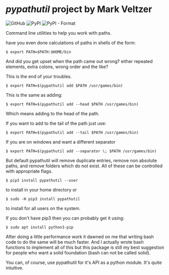 

# *pypathutil* project by Mark Veltzer

![GitHub](https://img.shields.io/github/license/veltzer/pypathutil)
![PyPI](https://img.shields.io/pypi/v/pypathutil)
![PyPI - Format](https://img.shields.io/pypi/format/pypathutil)

Command line utilities to help you work with paths.


have you even done calculations of paths in shells of the form:

    $ export PATH=$PATH:$HOME/bin

And did you get upset when the path came out wrong? either repeated
elements, extra colons, wrong order and the like?

This is the end of your troubles.


    $ export PATH=$(pypathutil add $PATH /usr/games/bin)

This is the same as adding:

    $ export PATH=$(pypathutil add --head $PATH /usr/games/bin)

Which means adding to the head of the path.

If you want to add to the tail of the path just use:

    $ export PATH=$(pypathutil add --tail $PATH /usr/games/bin)

If you are on windows and want a different separator

    $ export PATH=$(pypathutil add --separator \; $PATH /usr/games/bin)

But default pypathutil will remove duplicate entries,
remove non absolute paths, and remove folders which do not exist.
All of these can be controlled with appropriate flags.


    $ pip3 install pypathutil --user

to install in your home directory or

    $ sudo -H pip3 install pypathutil

to install for all users on the system.

If you don't have pip3 then you can probably get it using:

    $ sudo apt install python3-pip


After doing a little performance work it dawned on me that writing bash
code to do the same will be much faster. And I actually wrote bash
functions to implement all of this but this package is still my best
suggestion for people who want a solid foundation (bash can not be
called solid).


You can, of course, use pypathutil for it's API as a python module.
It's quite intuitive.

